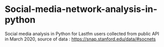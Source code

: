 # Social-media-network-analysis-in-python
Social media analysis in Python for Lastfm users collected from public API in March 2020, source of data : https://snap.stanford.edu/data/#socnets
